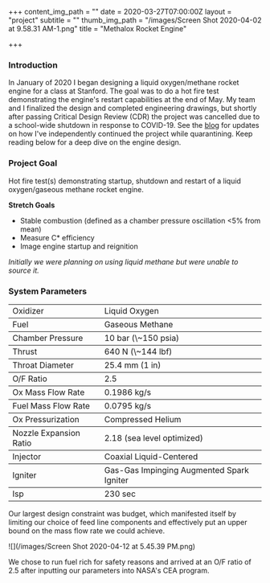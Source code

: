 +++
content_img_path = ""
date = 2020-03-27T07:00:00Z
layout = "project"
subtitle = ""
thumb_img_path = "/images/Screen Shot 2020-04-02 at 9.58.31 AM-1.png"
title = "Methalox Rocket Engine"

+++
### Introduction

In January of 2020 I began designing a liquid oxygen/methane rocket engine for a class at Stanford. The goal was to do a hot fire test demonstrating the engine's restart capabilities at the end of May. My team and I finalized the design and completed engineering drawings, but shortly after passing Critical Design Review (CDR) the project was cancelled due to a school-wide shutdown in response to COVID-19. See the [blog](https://walkerkehoe-6085c.netlify.com/blog/) for updates on how I've independently continued the project while quarantining. Keep reading below for a deep dive on the engine design.

### Project Goal

Hot fire test(s) demonstrating startup, shutdown and restart of a liquid oxygen/gaseous methane rocket engine.

**Stretch Goals**

* Stable combustion (defined as a chamber pressure oscillation <5% from mean)
* Measure C* efficiency
* Image engine startup and reignition

_Initially we were planning on using liquid methane but were unable to source it._

### System Parameters

<table> 

<tbody> <tr> <td>Oxidizer</td> <td>Liquid Oxygen</td> </tr> </tbody> 

<tbody> <tr> <td>Fuel</td> <td>Gaseous Methane</td> </tr> </tbody> 

<tbody> <tr> <td>Chamber Pressure</td> <td>10 bar (\~150 psia)</td> </tr> </tbody> 

<tbody> <tr> <td>Thrust</td> <td>640 N (\~144 lbf)</td> </tr> </tbody> 

<tbody> <tr> <td>Throat Diameter</td> <td>25.4 mm (1 in)</td> </tr> </tbody> 

<tbody> <tr> <td>O/F Ratio</td> <td>2.5</td> </tr> </tbody> 

<tbody> <tr> <td>Ox Mass Flow Rate</td> <td>0.1986 kg/s</td> </tr> </tbody> 

<tbody> <tr> <td>Fuel Mass Flow Rate</td> <td>0.0795 kg/s</td> </tr> </tbody> 

<tbody> <tr> <td>Ox Pressurization</td> <td>Compressed Helium</td> </tr> </tbody> 

<tbody> <tr> <td>Nozzle Expansion Ratio</td> <td>2.18 (sea level optimized)</td> </tr> </tbody> 

<tbody> <tr> <td>Injector</td> <td>Coaxial Liquid-Centered</td> </tr> </tbody> 

<tbody> <tr> <td>Igniter</td> <td>Gas-Gas Impinging Augmented Spark Igniter</td> </tr> </tbody> 

<tbodyr> <tr> <td>Isp</td> <td>230 sec</td> </tr> </tbody> 

</table>

Our largest design constraint was budget, which manifested itself by limiting our choice of feed line components and effectively put an upper bound on the mass flow rate we could achieve.

![](/images/Screen Shot 2020-04-12 at 5.45.39 PM.png)

We chose to run fuel rich for safety reasons and arrived at an O/F ratio of 2.5 after inputting our parameters into NASA's CEA program.